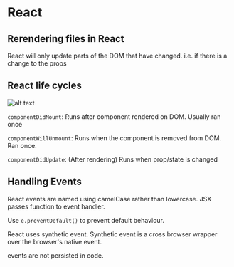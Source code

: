 # React

## Rerendering files in React
React will only update parts of the DOM that have changed.
i.e. if there is a change to the props

## React life cycles

![alt text](/Users/anton/Documents/BrainDump/WebProgramming/React-Life-Cycle.png)


`componentDidMount`: Runs after component rendered on DOM. Usually ran once

`componentWillUnmount`: Runs when the component is removed from DOM. Ran once.

`componentDidUpdate`: (After rendering) Runs when prop/state is changed

## Handling Events
React events are named using camelCase rather than lowercase. JSX passes function to event handler.

Use `e.preventDefault()` to prevent default behaviour.

React uses synthetic event. Synthetic event is a cross browser wrapper over the browser's native event.

events are not persisted in code.
